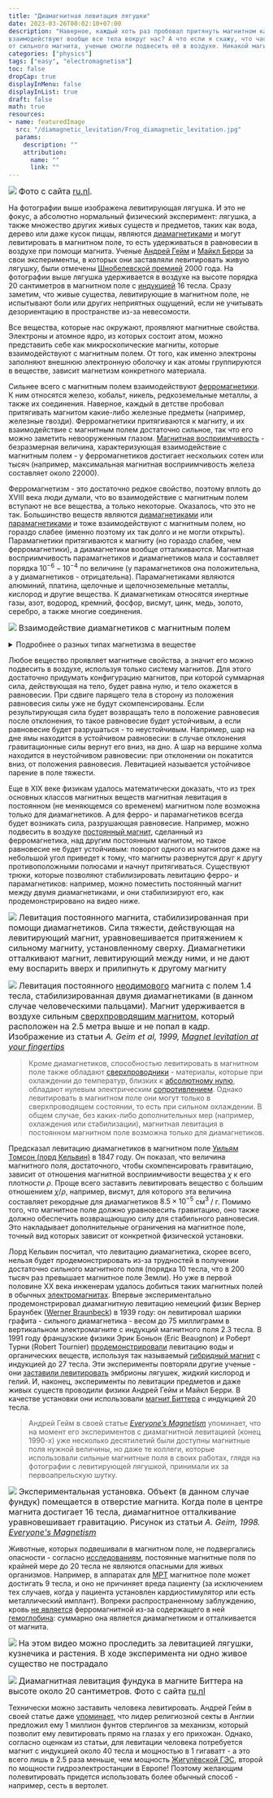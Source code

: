 ```yaml
---
title: "Диамагнитная левитация лягушки"
date: 2023-03-26T00:02:10+07:00
description: "Наверное, каждый хоть раз пробовал притянуть магнитном какую-нибудь железную штуковину. А знаете ли вы, что с магнитом
взаимодействуют вообще все тела вокруг нас? А что если я скажу, что часть из них от магнита отталкивается? Благодаря тому, что лягушка отталкивается
от сильного магнита, ученые смогли подвесить её в воздухе. Никакой магии, только физика!"
categories: ["physics"]
tags: ["easy", "electromagnetism"]
toc: false
dropCap: true
displayInMenu: false
displayInList: true
draft: false
math: true
resources:
- name: featuredImage
  src: "/diamagnetic_levitation/Frog_diamagnetic_levitation.jpg"
  params:
    description: ""
    attribution:
      name: ""
      link: ""
---
```

![](/diamagnetic_levitation/Frog_diamagnetic_levitation.jpg)
<font size="3">Фото с сайта [ru.nl](https://www.ru.nl/hfml/research/levitation-explained/diamagnetic-levitation/).</font>

На фотографии выше изображена левитирующая лягушка. И это не фокус, а абсолютно нормальный физический эксперимент: лягушка, а также множество
других живых существ и предметов, таких как вода, дерево или даже кусок пиццы, являются
[диамагнетиками](https://ru.wikipedia.org/wiki/%D0%94%D0%B8%D0%B0%D0%BC%D0%B0%D0%B3%D0%BD%D0%B5%D1%82%D0%B8%D0%BA%D0%B8) и могут левитировать
в магнитном поле, то есть удерживаться в равновесии в воздухе при помощи магнита. Ученые
[Андрей Гейм](https://ru.wikipedia.org/wiki/%D0%93%D0%B5%D0%B9%D0%BC,_%D0%90%D0%BD%D0%B4%D1%80%D0%B5%D0%B9_%D0%9A%D0%BE%D0%BD%D1%81%D1%82%D0%B0%D0%BD%D1%82%D0%B8%D0%BD%D0%BE%D0%B2%D0%B8%D1%87)
и [Майкл Берри](https://ru.wikipedia.org/wiki/%D0%91%D0%B5%D1%80%D1%80%D0%B8,_%D0%9C%D0%B0%D0%B9%D0%BA%D0%BB) за свои эксперименты, в которых они
заставляли левитировать живую лягушку, были отмечены
[Шнобелевской премией](https://ru.wikipedia.org/wiki/%D0%A8%D0%BD%D0%BE%D0%B1%D0%B5%D0%BB%D0%B5%D0%B2%D1%81%D0%BA%D0%B0%D1%8F_%D0%BF%D1%80%D0%B5%D0%BC%D0%B8%D1%8F) 2000 года.
На фотографии выше лягушка удерживается в воздухе на высоте порядка 20 сантиметров в магнитном поле с [индукцией](https://ru.wikipedia.org/wiki/%D0%9C%D0%B0%D0%B3%D0%BD%D0%B8%D1%82%D0%BD%D0%B0%D1%8F_%D0%B8%D0%BD%D0%B4%D1%83%D0%BA%D1%86%D0%B8%D1%8F)
16 тесла. Сразу заметим, что живые
существа, левитирующие в магнитном поле, не испытывают боли или других неприятных ощущений, если не учитывать дезориентацию в пространстве из-за
невесомости.

Все вещества, которые нас окружают, проявляют магнитные свойства. Электроны и атомное ядро, из которых состоит атом, можно представить себе как
микроскопические магниты, которые взаимодействуют с магнитным полем. От того, как именно электроны заполняют внешнюю электронную оболочку и как
атомы группируются в веществе, зависит магнетизм конкретного материала.

Сильнее всего с магнитным полем взаимодействуют [ферромагнетики](https://ru.wikipedia.org/wiki/%D0%A4%D0%B5%D1%80%D1%80%D0%BE%D0%BC%D0%B0%D0%B3%D0%BD%D0%B5%D1%82%D0%B8%D0%BA%D0%B8).
К ним относятся железо, кобальт, никель, редкоземельные металлы, а также их
соединения. Наверное, каждый в детстве пробовал притягивать магнитом какие-либо железные предметы (например, железные гвозди). Ферромагнетики
притягиваются к магниту, и их взаимодействие с магнитным полем достаточно сильное, так что его можно заметить невооруженным глазом. [Магнитная
восприимчивость](https://ru.wikipedia.org/wiki/%D0%9C%D0%B0%D0%B3%D0%BD%D0%B8%D1%82%D0%BD%D0%B0%D1%8F_%D0%B2%D0%BE%D1%81%D0%BF%D1%80%D0%B8%D0%B8%D0%BC%D1%87%D0%B8%D0%B2%D0%BE%D1%81%D1%82%D1%8C) - безразмерная величина, характеризующая взаимодействие с магнитным
полем - у ферромагнетиков достигает нескольких сотен или тысяч (например, максимальная магнитная восприимчивость железа составляет около 22000).

Ферромагнетизм - это достаточно редкое свойство, поэтому вплоть до XVIII века люди думали, что во взаимодействие с магнитным полем вступают не все
вещества, а только некоторые. Оказалось, что это не так. Большинство веществ являются [диамагнетиками](https://ru.wikipedia.org/wiki/%D0%94%D0%B8%D0%B0%D0%BC%D0%B0%D0%B3%D0%BD%D0%B5%D1%82%D0%B8%D0%BA%D0%B8)
или [парамагнетиками](https://ru.wikipedia.org/wiki/%D0%9F%D0%B0%D1%80%D0%B0%D0%BC%D0%B0%D0%B3%D0%BD%D0%B5%D1%82%D0%B8%D0%BA%D0%B8) и тоже взаимодействуют с
магнитным полем, но гораздо слабее (именно поэтому их так долго и не могли открыть). Парамагнетики притягиваются к магниту (но гораздо слабее, чем
ферромагнетики), а диамагнетики вообще отталкиваются. Магнитная восприимчивость парамагнетиков и диамагнетиков мала и составляет порядка
$10^{-6}-10^{-4}$ по величине (у парамагнетиков она положительна, а у диамагнетиков - отрицательна). Парамагнетиками являются алюминий, платина, щелочные и
щелочноземельные металлы, кислород и другие вещества. К диамагнетикам относятся инертные газы, азот, водород, кремний, фосфор, висмут, цинк, медь,
золото, серебро, а также многие соединения.

[![](https://img.youtube.com/vi/mMDRqKmqVNs/hqdefault.jpg)](https://www.youtube.com/watch?v=mMDRqKmqVNs)
<font size="3">Взаимодействие диамагнетиков с магнитным полем</font>

<details>
  <summary>Подробнее о разных типах магнетизма в веществе</summary>
  <font size="2">

Электрон и ядро можно представить себе как микроскопические магниты, которые взаимодействуют с магнитным полем с силой, пропорциональной их [магнитному моменту](https://ru.wikipedia.org/wiki/%D0%9C%D0%B0%D0%B3%D0%BD%D0%B8%D1%82%D0%BD%D1%8B%D0%B9_%D0%BC%D0%BE%D0%BC%D0%B5%D0%BD%D1%82).
В зависимости от того, как именно электроны заполняют внешнюю электронную оболочку, их магнитные моменты могут как усиливать друг друга (когда они все направлены в одну сторону), так и ослаблять (когда они противоположно направлены). Магнитный момент ядер меньше, чем у электронов, и
поэтому их вклад в магнетизм атома не так важен.

У атомов ферромагнетиков внешняя электронная оболочка заполнена наполовину или почти наполовину и все электронные магнитные моменты направлены
четко в одну сторону. Атом ферромагнетика имеет сильно выраженные магнитные свойства. Но ферромагнетизм зависит не только от атомов, но ещё и от
структуры самого вещества. Ферромагнетик имеет кристаллическую структуру и состоит из областей размера порядка 1 мм$^3$ -
[доменов](https://ru.wikipedia.org/wiki/%D0%94%D0%BE%D0%BC%D0%B5%D0%BD_(%D0%BC%D0%B0%D0%B3%D0%BD%D0%B5%D1%82%D0%B8%D0%B7%D0%BC)) - в которых
магнитные моменты атомов сонаправлены друг с другом и поэтому усиливают друг друга. Благодаря такому строению ферромагнетиков они проявляют очень
сильные магнитные свойства: если внести ферромагнетик в магнитное поле, то оно усилится в разы. Это произойдет из-за того, что магнитные моменты
в доменах начнут подстраиваться под направление внешнего магнитного поля и усиливать его. Кроме того, если убрать магнитное поле, то ферромагнетик
(в отличие от парамагнетиков и диамагнетиков) останется намагниченным - это свойство называется
[остаточной намагниченностью](https://ru.wikipedia.org/wiki/%D0%9E%D1%81%D1%82%D0%B0%D1%82%D0%BE%D1%87%D0%BD%D0%B0%D1%8F_%D0%BD%D0%B0%D0%BC%D0%B0%D0%B3%D0%BD%D0%B8%D1%87%D0%B5%D0%BD%D0%BD%D0%BE%D1%81%D1%82%D1%8C).

У атомов парамагнетиков на внешней электронной оболочке есть несколько неспаренных электронов и суммарный магнитный момент атома не равен нулю.
Магнитные моменты во внешнем магнитном поле стремятся ориентироваться вдоль поля, а тепловое движение препятствует этому. Поэтому с увеличением
температуры парамагнетизм ослабевает.

В атомах диамагнетиков магнитные моменты электронов скомпенсированы. Казалось бы, атом не должен проявлять магнитные свойства, но это не так.
Объяснить диамагнетизм можно с точки зрения классического магнетизма. Согласно
[закону Фарадея](https://ru.wikipedia.org/wiki/%D0%97%D0%B0%D0%BA%D0%BE%D0%BD_%D1%8D%D0%BB%D0%B5%D0%BA%D1%82%D1%80%D0%BE%D0%BC%D0%B0%D0%B3%D0%BD%D0%B8%D1%82%D0%BD%D0%BE%D0%B9_%D0%B8%D0%BD%D0%B4%D1%83%D0%BA%D1%86%D0%B8%D0%B8_%D0%A4%D0%B0%D1%80%D0%B0%D0%B4%D0%B5%D1%8F),
при появлении внешнего магнитного поля в электрическом контуре возникает индукционный ток, который ослабляет это внешнее поле. Заряженный
электрон, вращающийся вокруг ядра - это и есть электрический ток в нашем контуре. Когда диамагнитный атом попадает во внешнее магнитное поле,
то на орбитальное движение электрона вокруг ядра как бы накладывается дополнительное вращение (индуцируется ток по правилу Ленца), которое и
создает магнитный момент, противоположно направленный внешнему полю. Диамагнетизм присущ всем телам без исключения, так как во всех телах,
помещенных в магнитное поле, возникает индукционный ток. Но проявляется диамагнетизм только у тех веществ, атомы и молекулы которых не создают
магнитного поля сами по себе. У парамагнитных и тем более ферромагнитных тел слабый диамагнитный эффект маскируется другими более сильными
эффектами.

Подавляющее большинство веществ является диа- и парамагнетиками, гораздо реже встречаются ферромагнетики. Кроме того, есть и другие, менее распространенные типы магнетизма, такие как [ферримагнетизм](https://ru.wikipedia.org/wiki/%D0%A4%D0%B5%D1%80%D1%80%D0%B8%D0%BC%D0%B0%D0%B3%D0%BD%D0%B5%D1%82%D0%B8%D0%BA%D0%B8),
[антиферромагнетизм](https://ru.wikipedia.org/wiki/%D0%90%D0%BD%D1%82%D0%B8%D1%84%D0%B5%D1%80%D1%80%D0%BE%D0%BC%D0%B0%D0%B3%D0%BD%D0%B5%D1%82%D0%B8%D0%B7%D0%BC) и др. Так или иначе, вещество, которое нас окружает, состоит из электронов и ядер атомов, которым присущи магнитные свойства, а значит оно в той или иной степени магнитно.

  </font>
  </details>

Любое вещество проявляет магнитные свойства, а значит его можно подвесить в воздухе, используя только систему магнитов. Для этого достаточно
придумать конфигурацию магнитов, при которой суммарная сила, действующая на тело, будет равна нулю, и тело окажется в равновесии. При сдвиге
парящего тела в сторону из положения равновесия силы уже не будут скомпенсированы. Если результирующая сила будет возвращать тело в положение
равновесия после отклонения, то такое равновесие будет устойчивым, а если равновесие будет разрушаться - то неустойчивым. Например, шар на дне ямы
находится в устойчивом равновесии: в случае отклонения гравитационные силы вернут его вниз, на дно. А шар на вершине холма находится в
неустойчивом равновесии: при отклонении он покатится вниз, от положения равновесия. Левитацией называется устойчивое парение в поле тяжести.

Еще в XIX веке физикам удалось математически доказать, что из трех основных классов магнитных веществ магнитная левитация в постоянном
(не меняющемся со временем) магнитном поле возможна только для диамагнетиков. А для ферро- и парамагнетиков всегда будет возникать сила,
разрушающая равновесие. Например, можно подвесить в воздухе [постоянный магнит](https://ru.wikipedia.org/wiki/%D0%9F%D0%BE%D1%81%D1%82%D0%BE%D1%8F%D0%BD%D0%BD%D1%8B%D0%B9_%D0%BC%D0%B0%D0%B3%D0%BD%D0%B8%D1%82),
сделанный из ферромагнетика, над другим постоянным магнитом, но такое равновесие не будет устойчивым: поворот одного из магнитов даже на небольшой
угол приведет к тому, что магниты развернутся друг к другу противоположными полюсами и начнут притягиваться. Существуют трюки, которые позволяют
стабилизировать левитацию ферро- и парамагнетиков: например, можно поместить постоянный магнит между двумя диамагнетиками, и они стабилизируют его,
как продемонстрировано на видео ниже.

[![](https://img.youtube.com/vi/NhQTY94mkCI/hqdefault.jpg)](https://www.youtube.com/watch?v=NhQTY94mkCI)
<font size="3">Левитация постоянного магнита, стабилизированная при помощи диамагнетиков. Сила тяжести, действующая на левитирующий магнит, уравновешивается
притяжением к сильному магниту, установленному сверху. Диамагнетики отталкивают магнит, левитирующий между ними, и не дают ему воспарить вверх и
прилипнуть к другому магниту</font>

![](/diamagnetic_levitation/between_two_fingertips.png)
<font size="3">Левитация постоянного [неодимового](https://ru.wikipedia.org/wiki/%D0%9D%D0%B5%D0%BE%D0%B4%D0%B8%D0%BC%D0%BE%D0%B2%D1%8B%D0%B9_%D0%BC%D0%B0%D0%B3%D0%BD%D0%B8%D1%82)
магнита с полем 1.4 тесла, стабилизированная двумя диамагнетиками (в данном случае человеческими пальцами). Магнит удерживается в воздухе сильным
[сверхпроводящим магнитом](https://ru.wikipedia.org/wiki/%D0%A1%D0%B2%D0%B5%D1%80%D1%85%D0%BF%D1%80%D0%BE%D0%B2%D0%BE%D0%B4%D1%8F%D1%89%D0%B8%D0%B9_%D0%BC%D0%B0%D0%B3%D0%BD%D0%B8%D1%82),
который расположен на 2.5 метра выше и не попал в кадр. Изображение из статьи *A. Geim et al, 1999,
[Magnet levitation at your fingertips](https://www.nature.com/articles/22444)*</font>

> Кроме диамагнетиков, способностью левитировать в магнитном поле также обладают
[сверхпроводники](https://ru.wikipedia.org/wiki/%D0%A1%D0%B2%D0%B5%D1%80%D1%85%D0%BF%D1%80%D0%BE%D0%B2%D0%BE%D0%B4%D0%B8%D0%BC%D0%BE%D1%81%D1%82%D1%8C) - материалы,
которые при охлаждении до температур, близких к [абсолютному нулю](https://ru.wikipedia.org/wiki/%D0%90%D0%B1%D1%81%D0%BE%D0%BB%D1%8E%D1%82%D0%BD%D1%8B%D0%B9_%D0%BD%D1%83%D0%BB%D1%8C_%D1%82%D0%B5%D0%BC%D0%BF%D0%B5%D1%80%D0%B0%D1%82%D1%83%D1%80%D1%8B),
обладают нулевым электрическим [сопротивлением](https://ru.wikipedia.org/wiki/%D0%A3%D0%B4%D0%B5%D0%BB%D1%8C%D0%BD%D0%BE%D0%B5_%D1%8D%D0%BB%D0%B5%D0%BA%D1%82%D1%80%D0%B8%D1%87%D0%B5%D1%81%D0%BA%D0%BE%D0%B5_%D1%81%D0%BE%D0%BF%D1%80%D0%BE%D1%82%D0%B8%D0%B2%D0%BB%D0%B5%D0%BD%D0%B8%D0%B5).
Однако левитировать в магнитном поле они могут только в сверхпроводящем состоянии, то есть при сильном охлаждении. В общем случае, без каких-либо дополнительных мер (например,
охлаждения или стабилизации), магнитная левитация в постоянном магнитном поле возможна только для диамагнетиков.

Предсказал левитацию диамагнетиков в магнитном поле [Уильям Томсон (лорд Кельвин)](https://ru.wikipedia.org/wiki/%D0%A2%D0%BE%D0%BC%D1%81%D0%BE%D0%BD,_%D0%A3%D0%B8%D0%BB%D1%8C%D1%8F%D0%BC_%28%D0%BB%D0%BE%D1%80%D0%B4_%D0%9A%D0%B5%D0%BB%D1%8C%D0%B2%D0%B8%D0%BD%29)
в 1847 году. Он показал, что величина магнитного поля, достаточного, чтобы скомпенсировать гравитацию, зависит от отношения магнитной
восприимчивости вещества $\chi$ к его плотности $\rho$. Проще всего заставить левитировать вещество с большим отношением $\chi / \rho$, например,
висмут, для которого эта величина составляет рекордные для диамагнетиков $8.5 \times 10^{-5}$ см$^3$ / г. Помимо того, что магнитное поле должно
уравновесить гравитацию, оно также должно обеспечить возвращающую силу для стабильного равновесия. Это накладывает дополнительные ограничения на
магнитное поле, точный вид которых зависит от конкретной физической установки.

Лорд Кельвин посчитал, что левитацию диамагнетика, скорее всего, нельзя будет продемонстрировать из-за трудностей в получении достаточно сильного
магнитного поля (порядка 10 тесла, что в 200 тысяч раз превышает магнитное поле Земли). Но уже в первой половине XX века инженерам удалось добиться
таких магнитных полей в обычных [электромагнитах](https://ru.wikipedia.org/wiki/%D0%AD%D0%BB%D0%B5%D0%BA%D1%82%D1%80%D0%BE%D0%BC%D0%B0%D0%B3%D0%BD%D0%B8%D1%82).
Впервые экспериментально продемонстрировал диамагнитную левитацию немецкий физик Вернер Браунбек
([Werner Braunbeck](https://en.wikipedia.org/wiki/Werner_Braunbeck)) в 1939 году: он левитировал шарики графита - сильного диамагнетика - весом
до 75 миллиграмм в вертикальном электромагните с индукций магнитного поля 2.3 тесла. В 1991 году французские физики Эрик Боньон (Eric Beaugnon)
и Роберт Турни (Robert Tournier) [продемонстрировали](https://hal.archives-ouvertes.fr/jpa-00248667/document) левитацию воды и органических веществ,
используя так называемый [гибридный магнит](https://www.youtube.com/watch?v=mNGL9lT1EZw) с индукцией до 27 тесла. Эти эксперименты повторяли
другие ученые - они [заставили левитировать](https://pubmed.ncbi.nlm.nih.gov/9251829/) эмбрионы лягушек, жидкий кислород и гелий. И, наконец,
эксперименты по левитации предметов и даже живых существ проводили физики Андрей Гейм и Майкл Берри. В качестве установки они использовали
[магнит Биттера](https://ru.wikipedia.org/wiki/%D0%9C%D0%B0%D0%B3%D0%BD%D0%B8%D1%82_%D0%91%D0%B8%D1%82%D1%82%D0%B5%D1%80%D0%B0) с индукцией 20
тесла.

> Андрей Гейм в своей статье [*Everyone’s Magnetism*](https://physicstoday.scitation.org/doi/10.1063/1.882437)  упоминает, что на момент его
экспериментов с диамагнитной левитацией (конец 1990-х) уже несколько десятилетий были доступны магнитные поля нужной величины, но даже те коллеги,
которые использовали сильные магнитные поля в своих работах, глядя на фотографии с левитирующей лягушкой, принимали их за первоапрельскую шутку.

![](/diamagnetic_levitation/scheme.png)
<font size="3">Экспериментальная установка. Объект (в данном случае фундук) помещается в отверстие магнита. Когда поле в центре магнита достигает 16 тесла,
диамагнитное отталкивание уравновешивает гравитацию. Рисунок из статьи *A. Geim, 1998.
[Everyone's Magnetism](https://physicstoday.scitation.org/doi/10.1063/1.882437)*</font>

Животные, которых подвешивали в магнитном поле, не подвергались опасности - согласно
[исследованиям](https://nationalmaglab.org/images/magnet_development/ms_and_t/searchable_docs/magnet_projects/mri_mrs_20tesla_ekosi.pdf),
постоянные магнитные поля по крайней мере до 20 тесла не являются опасными для живых организмов. Например, в аппаратах для
[МРТ](https://ru.wikipedia.org/wiki/Магнитно-резонансная_томография) магнитное поле может достигать 9 тесла, и оно не причиняет вреда
пациенту (за исключением тех случаев, когда у пациента установлен кардиостимулятор или есть металлический имплант). Вопреки распространенному
заблуждению, кровь [не является](https://www.youtube.com/watch?v=IVsWTkD2M6Q) ферромагнитной из-за содержащего в ней
[гемоглобина](https://ru.wikipedia.org/wiki/%D0%93%D0%B5%D0%BC%D0%BE%D0%B3%D0%BB%D0%BE%D0%B1%D0%B8%D0%BD): суммарно она является диамагнетиком и
отталкивается от магнита.

[![](https://img.youtube.com/vi/KlJsVqc0ywM/hqdefault.jpg)](https://www.youtube.com/watch?v=KlJsVqc0ywM)
<font size="3">На этом видео можно проследить за левитацией лягушки, кузнечика и растения. В ходе эксперимента ни одно живое существо не пострадало</font>

![](/diamagnetic_levitation/nut-groot.jpg)
<font size="3">Диамагнитная левитация фундука в магните Биттера на высоте около 20 сантиметров. Фото с сайта
[ru.nl](https://www.ru.nl/hfml/research/levitation-explained/diamagnetic-levitation/)</font>

Технически можно заставить человека левитировать. Андрей Гейм в своей статье даже
[упоминает](https://physicstoday.scitation.org/doi/10.1063/1.882437), что лидер религиозной секты в Англии предложил ему
1 миллион фунтов стерлингов за механизм, который позволит ему левитировать прямо на глазах у его прихожан. Однако, согласно оценкам из статьи,
для левитации человека потребуется магнит с индукцией около 40 тесла и мощностью в 1 гигаватт - а это всего лишь в 2.5 раза меньше, чем мощность
[Жигулёвской ГЭС](https://ru.wikipedia.org/wiki/%D0%96%D0%B8%D0%B3%D1%83%D0%BB%D1%91%D0%B2%D1%81%D0%BA%D0%B0%D1%8F_%D0%93%D0%AD%D0%A1), второй по
мощности гидроэлектростанции в Европе! Поэтому желающим полевитировать придется использовать более обычный способ -
например, сесть в вертолет.
